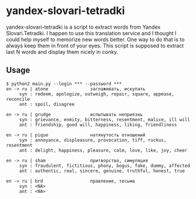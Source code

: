 yandex-slovari-tetradki
=======================

yandex-slovari-tetradki is a script to extract words from Yandex Slovari.Tetradki.
I happen to use this translation service and I thought I could help myself to
memorize new words better. One way to do that is to always keep them in front
of your eyes. This script is supposed to extract last N words and display them
nicely in conky.

## Usage

```
$ python2 main.py --login *** --password ***
en -> ru | atone                заглаживать, искупать
     syn : redeem, apologize, outweigh, repair, square, appease, reconcile
     ant : spoil, disagree

en -> ru | grudge               испытывать неприязнь
     syn : grievance, enmity, bitterness, resentment, malice, ill will
     ant : friendship, good will, happiness, liking, friendliness

en -> ru | pique                натянутость отношений
     syn : annoyance, displeasure, provocation, tiff, ruckus, resentment
     ant : delight, happiness, pleasure, calm, love, like, joy, cheer

en -> ru | sham                 притворство, симуляция
     syn : fraudulent, fictitious, phony, bogus, fake, dummy, affected
     ant : authentic, real, sincere, genuine, truthful, honest, true

en -> ru | brd                  правление, тесьма
     syn : <NA>
     ant : <NA>
```
